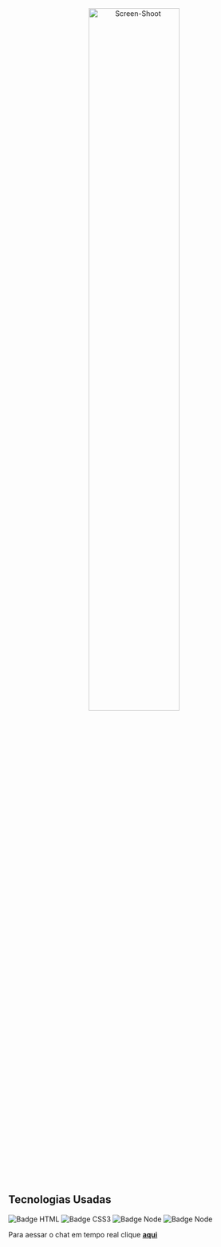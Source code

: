 <div align="center"> <img src="https://i.ibb.co/B3RN2Xw/Screen-Shoot.png" alt="Screen-Shoot" border="0" width="60%"> </div>

<h2>Tecnologias Usadas</h2>

![Badge HTML](https://img.shields.io/badge/HTML-00f?style=for-the-badge&logo=html5&logoColor=white)
![Badge CSS3](https://img.shields.io/badge/CSS-0f0?&style=for-the-badge&logo=css3&logoColor=white)
![Badge Node](https://img.shields.io/badge/JAVASCRIPT-f00?style=for-the-badge&logo=JavaScript&logoColor=white) 
![Badge Node](https://img.shields.io/badge/NODE.JS-f00?style=for-the-badge&logo=node.js&logoColor=white) 

Para aessar o chat em tempo real clique **[aqui](https://chat.lairtongoncal.repl.co/)**
